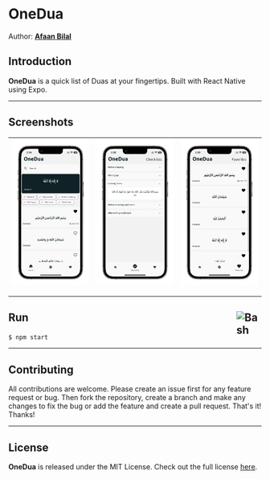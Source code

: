OneDua
======

Author: **[Afaan Bilal](https://afaan.dev)**

## Introduction
**OneDua** is a quick list of Duas at your fingertips. Built with React Native using Expo.

---

## Screenshots

|![Home](/screenshots/OneDua-Home.png)|![Checklists](/screenshots/OneDua-Checklists.png)|![Favorites](/screenshots/OneDua-Favorites.png)|
|:-:|:-:|:-:|

---

## Run <img src="https://cdn.jsdelivr.net/gh/devicons/devicon/icons/bash/bash-original.svg" alt="Bash" title="Bash" width="50px" style="float:right" />
`$ npm start`

---

## Contributing
All contributions are welcome. Please create an issue first for any feature request
or bug. Then fork the repository, create a branch and make any changes to fix the bug
or add the feature and create a pull request. That's it!
Thanks!

---

## License
**OneDua** is released under the MIT License.
Check out the full license [here](LICENSE).
